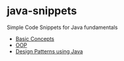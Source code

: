 # java-snippets
Simple Code Snippets for Java fundamentals

- [Basic Concepts](1.%20basics/)
- [OOP](2.%20oop/)
- [Design Patterns using Java](https://github.com/MeqdadDev/design-patterns/tree/main/java)